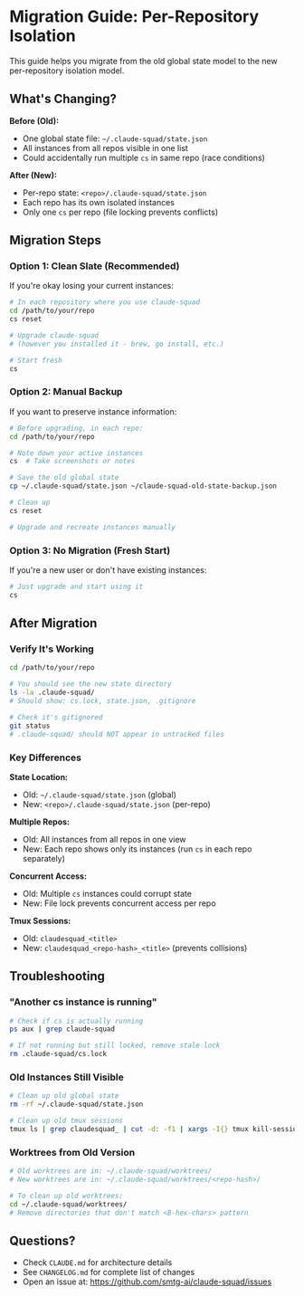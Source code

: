 # Migration Guide: Per-Repository Isolation

This guide helps you migrate from the old global state model to the new per-repository isolation model.

## What's Changing?

**Before (Old):**
- One global state file: `~/.claude-squad/state.json`
- All instances from all repos visible in one list
- Could accidentally run multiple `cs` in same repo (race conditions)

**After (New):**
- Per-repo state: `<repo>/.claude-squad/state.json`
- Each repo has its own isolated instances
- Only one `cs` per repo (file locking prevents conflicts)

## Migration Steps

### Option 1: Clean Slate (Recommended)

If you're okay losing your current instances:

```bash
# In each repository where you use claude-squad
cd /path/to/your/repo
cs reset

# Upgrade claude-squad
# (however you installed it - brew, go install, etc.)

# Start fresh
cs
```

### Option 2: Manual Backup

If you want to preserve instance information:

```bash
# Before upgrading, in each repo:
cd /path/to/your/repo

# Note down your active instances
cs  # Take screenshots or notes

# Save the old global state
cp ~/.claude-squad/state.json ~/claude-squad-old-state-backup.json

# Clean up
cs reset

# Upgrade and recreate instances manually
```

### Option 3: No Migration (Fresh Start)

If you're a new user or don't have existing instances:

```bash
# Just upgrade and start using it
cs
```

## After Migration

### Verify It's Working

```bash
cd /path/to/your/repo

# You should see the new state directory
ls -la .claude-squad/
# Should show: cs.lock, state.json, .gitignore

# Check it's gitignored
git status
# .claude-squad/ should NOT appear in untracked files
```

### Key Differences

**State Location:**
- Old: `~/.claude-squad/state.json` (global)
- New: `<repo>/.claude-squad/state.json` (per-repo)

**Multiple Repos:**
- Old: All instances from all repos in one view
- New: Each repo shows only its instances (run `cs` in each repo separately)

**Concurrent Access:**
- Old: Multiple `cs` instances could corrupt state
- New: File lock prevents concurrent access per repo

**Tmux Sessions:**
- Old: `claudesquad_<title>`
- New: `claudesquad_<repo-hash>_<title>` (prevents collisions)

## Troubleshooting

### "Another cs instance is running"

```bash
# Check if cs is actually running
ps aux | grep claude-squad

# If not running but still locked, remove stale lock
rm .claude-squad/cs.lock
```

### Old Instances Still Visible

```bash
# Clean up old global state
rm -rf ~/.claude-squad/state.json

# Clean up old tmux sessions
tmux ls | grep claudesquad_ | cut -d: -f1 | xargs -I{} tmux kill-session -t {}
```

### Worktrees from Old Version

```bash
# Old worktrees are in: ~/.claude-squad/worktrees/
# New worktrees are in: ~/.claude-squad/worktrees/<repo-hash>/

# To clean up old worktrees:
cd ~/.claude-squad/worktrees/
# Remove directories that don't match <8-hex-chars> pattern
```

## Questions?

- Check `CLAUDE.md` for architecture details
- See `CHANGELOG.md` for complete list of changes
- Open an issue at: https://github.com/smtg-ai/claude-squad/issues

